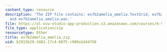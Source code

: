 ```yaml
---
content_type: resource
description: 'The ZIP file contains: ex7b2amelia_amelia.TextGrid, ex7b2amelia_amelia-ans.TextGrid,
  and ex7b2amelia_amelia.wav.'
file: https://ol-ocw-studio-app-production.s3.amazonaws.com/courses/6-911-transcribing-prosodic-structure-of-spoken-utterances-with-tobi-january-iap-2006/b2915b29348217c48075c909a1d44750_ex7b2amelia_amelia.zip
file_type: application/zip
resourcetype: Other
title: ex7b2amelia_amelia.zip
uid: b2915b29-3482-17c4-8075-c909a1d44750
---
```

